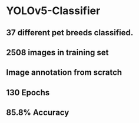# YOLOv5-Classifier
## 37 different pet breeds classified.
## 2508 images in training set
## Image annotation from scratch
## 130 Epochs
## 85.8% Accuracy
